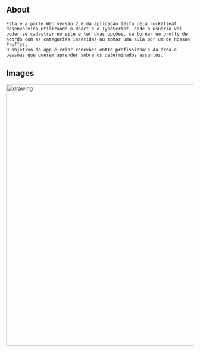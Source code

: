 ## About 

    Esta é a parte Web versão 2.0 da aplicação feita pela rocketseat desenvolvida utilizando o React e o TypeScript, onde o usuario vai poder se cadastrar no site e ter duas opções, se tornar um proffy de acordo com as categorias inseridas ou tomar uma aula por um de nossos Proffys. 
    O objetivo do app é criar conexões entre profissionais da área e pessoas que querem aprender sobre os determinados assuntos.
    
## Images

<img src="public/images/home.JPG" alt="drawing" width="700px"/>
